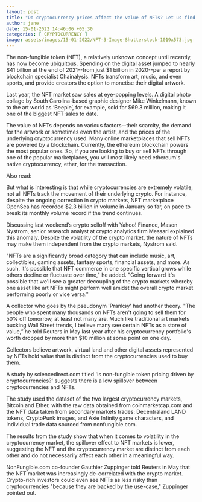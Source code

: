 ```yaml
---
layout: post
title: "Do cryptocurrency prices affect the value of NFTs? Let us find out"
author: jane 
date: 15-01-2022 14:46:06 +05:30 
categories: [ CRYPTOCURRENCY ] 
image: assets/images/15-01-2022/NFT-3-Image-Shutterstock-1019x573.jpg
---
```

The non-fungible token (NFT), a relatively unknown concept until recently, has now become ubiquitous. Spending on the digital asset jumped to nearly $41 billion at the end of 2021--from just $1 billion in 2020--per a report by blockchain specialist Chainalysis. NFTs transform art, music, and even sports, and provide creators the option to monetise their digital artwork.

Last year, the NFT market saw sales at eye-popping levels. A digital photo collage by South Carolina-based graphic designer Mike Winkelmann, known to the art world as ‘Beeple’, for example, sold for $69.3 million, making it one of the biggest NFT sales to date.

The value of NFTs depends on various factors--their scarcity, the demand for the artwork or sometimes even the artist, and the prices of the underlying cryptocurrency used. Many online marketplaces that sell NFTs are powered by a blockchain. Currently, the ethereum blockchain powers the most popular ones. So, if you are looking to buy or sell NFTs through one of the popular marketplaces, you will most likely need ethereum's native cryptocurrency, ether, for the transaction.

Also read:

But what is interesting is that while cryptocurrencies are extremely volatile, not all NFTs track the movement of their underlying crypto. For instance, despite the ongoing correction in crypto markets, NFT marketplace OpenSea has recorded $2.3 billion in volume in January so far, on pace to break its monthly volume record if the trend continues.

Discussing last weekend’s crypto selloff with Yahoo! Finance, Mason Nystrom, senior research analyst at crypto analytics firm Messari explained this anomaly. Despite the volatility of the crypto market, the nature of NFTs may make them independent from the crypto markets, Nystrom said.

"NFTs are a significantly broad category that can include music, art, collectibles, gaming assets, fantasy sports, financial assets, and more. As such, it's possible that NFT commerce in one specific vertical grows while others decline or fluctuate over time," he added. "Going forward it's possible that we'll see a greater decoupling of the crypto markets whereby one asset like art NFTs might perform well amidst the overall crypto market performing poorly or vice versa."

A collector who goes by the pseudonym 'Pranksy' had another theory. "The people who spent many thousands on NFTs aren't going to sell them for 50% off tomorrow, at least not many are. Much like traditional art markets bucking Wall Street trends, I believe many see certain NFTs as a store of value,” he told Reuters in May last year after his cryptocurrency portfolio's worth dropped by more than $10 million at some point on one day.

Collectors believe artwork, virtual land and other digital assets represented by NFTs hold value that is distinct from the cryptocurrencies used to buy them.

A study by sciencedirect.com titled 'Is non-fungible token pricing driven by cryptocurrencies?' suggests there is a low spillover between cryptocurrencies and NFTs.

The study used the dataset of the two largest cryptocurrency markets, Bitcoin and Ether, with the raw data obtained from coinmarketcap.com and the NFT data taken from secondary markets trades: Decentraland LAND tokens, CryptoPunk images, and Axie Infinity game characters, and Individual trade data sourced from nonfungible.com.

The results from the study show that when it comes to volatility in the cryptocurrency market, the spillover effect to NFT markets is lower, suggesting the NFT and the cryptocurrency market are distinct from each other and do not necessarily affect each other in a meaningful way.

NonFungible.com co-founder Gauthier Zuppinger told Reuters in May that the NFT market was increasingly de-correlated with the crypto market. Crypto-rich investors could even see NFTs as less risky than cryptocurrencies "because they are backed by the use-case," Zuppinger pointed out.